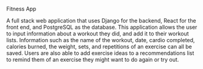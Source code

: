 Fitness App

A full stack web application that uses Django for the backend, React for the front end, and PostgreSQL as the database.
This application allows the user to input information about a workout they did, and add it to their workout lists.
Information such as the name of the workout, date, cardio completed, calories burned, the weight, sets, and repetitions of
an exercise can all be saved. 
Users are also able to add exercise ideas to a recommendations list to remind them of an exercise they might want to
do again or try out. 
